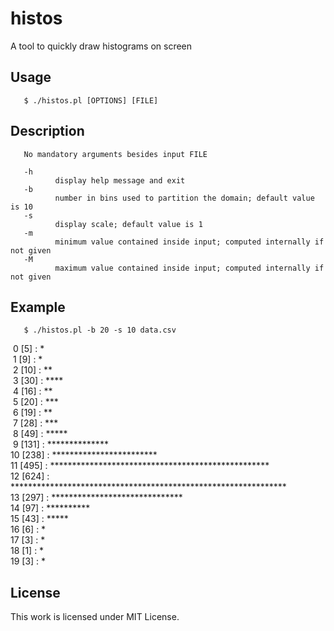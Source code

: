 # histos
A tool to quickly draw histograms on screen

## Usage
       $ ./histos.pl [OPTIONS] [FILE]

## Description
       No mandatory arguments besides input FILE

       -h
              display help message and exit
       -b
              number in bins used to partition the domain; default value is 10
       -s
              display scale; default value is 1
       -m
              minimum value contained inside input; computed internally if not given
       -M
              maximum value contained inside input; computed internally if not given

## Example
       $ ./histos.pl -b 20 -s 10 data.csv
&nbsp;0 [5]   : *<br/>
&nbsp;1 [9]   : *<br/>
&nbsp;2 [10]  : **<br/>
&nbsp;3 [30]  : ****<br/>
&nbsp;4 [16]  : **<br/>
&nbsp;5 [20]  : ***<br/>
&nbsp;6 [19]  : **<br/>
&nbsp;7 [28]  : ***<br/>
&nbsp;8 [49]  : *****<br/>
&nbsp;9 [131] : **************<br/>
 10 [238] : ************************<br/>
 11 [495] : **************************************************<br/>
 12 [624] : ***************************************************************<br/>
 13 [297] : ******************************<br/>
 14 [97]  : **********<br/>
 15 [43]  : *****<br/>
 16 [6]   : *<br/>
 17 [3]   : *<br/>
 18 [1]   : *<br/>
 19 [3]   : *<br/>

## License
This work is licensed under MIT License.
